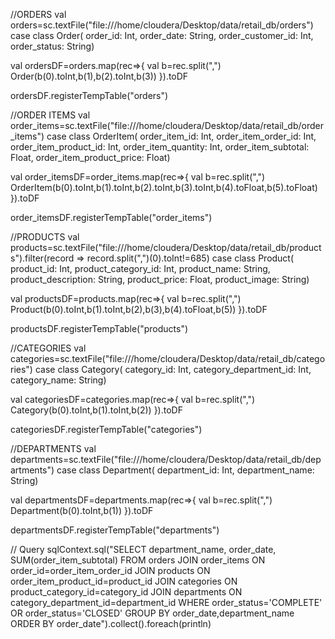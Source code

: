 //ORDERS
val orders=sc.textFile("file:///home/cloudera/Desktop/data/retail_db/orders")
case class Order(
  order_id: Int,
  order_date: String,
  order_customer_id: Int,
  order_status: String)

val ordersDF=orders.map(rec=>{
val b=rec.split(",") 
Order(b(0).toInt,b(1),b(2).toInt,b(3))
}).toDF

ordersDF.registerTempTable("orders")

//ORDER ITEMS
val order_items=sc.textFile("file:///home/cloudera/Desktop/data/retail_db/order_items")
case class OrderItem(
  order_item_id: Int,
  order_item_order_id: Int,
  order_item_product_id: Int,
  order_item_quantity: Int,
  order_item_subtotal: Float,
  order_item_product_price: Float)

val order_itemsDF=order_items.map(rec=>{
val b=rec.split(",")
OrderItem(b(0).toInt,b(1).toInt,b(2).toInt,b(3).toInt,b(4).toFloat,b(5).toFloat)
}).toDF

order_itemsDF.registerTempTable("order_items")

//PRODUCTS
val products=sc.textFile("file:///home/cloudera/Desktop/data/retail_db/products").filter(record => record.split(",")(0).toInt!=685) 
case class Product(
  product_id: Int,
  product_category_id: Int,
  product_name: String,
  product_description: String,
  product_price: Float,
  product_image: String)

val productsDF=products.map(rec=>{
val b=rec.split(",")
Product(b(0).toInt,b(1).toInt,b(2),b(3),b(4).toFloat,b(5))
}).toDF

productsDF.registerTempTable("products")

//CATEGORIES
val categories=sc.textFile("file:///home/cloudera/Desktop/data/retail_db/categories")
case class Category(
  category_id: Int,
  category_department_id: Int,
  category_name: String)

val categoriesDF=categories.map(rec=>{
val b=rec.split(",")
Category(b(0).toInt,b(1).toInt,b(2))
}).toDF

categoriesDF.registerTempTable("categories")

//DEPARTMENTS
val departments=sc.textFile("file:///home/cloudera/Desktop/data/retail_db/departments")
case class Department(
  department_id: Int,
  department_name: String)

val departmentsDF=departments.map(rec=>{
val b=rec.split(",")
Department(b(0).toInt,b(1))
}).toDF

departmentsDF.registerTempTable("departments")

// Query
sqlContext.sql("SELECT department_name, order_date, SUM(order_item_subtotal) FROM orders JOIN order_items ON order_id=order_item_order_id JOIN products ON order_item_product_id=product_id JOIN categories ON product_category_id=category_id JOIN departments ON category_department_id=department_id WHERE order_status='COMPLETE' OR order_status='CLOSED' GROUP BY order_date,department_name ORDER BY order_date").collect().foreach(println)
